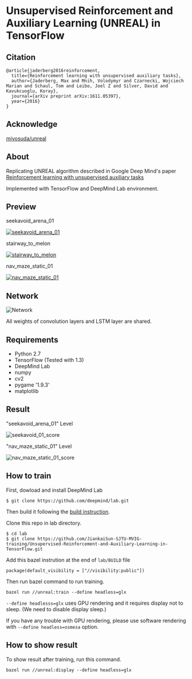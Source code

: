 # Unsupervised Reinforcement and Auxiliary Learning (UNREAL) in TensorFlow

## Citation
```
@article{jaderberg2016reinforcement,
  title={Reinforcement learning with unsupervised auxiliary tasks},
  author={Jaderberg, Max and Mnih, Volodymyr and Czarnecki, Wojciech Marian and Schaul, Tom and Leibo, Joel Z and Silver, David and Kavukcuoglu, Koray},
  journal={arXiv preprint arXiv:1611.05397},
  year={2016}
}
```

## Acknowledge
[miyosuda/unreal](https://github.com/miyosuda/unreal)


## About

Replicating UNREAL algorithm described in Google Deep Mind's paper [Reinforcement learning with unsupervised auxiliary tasks](https://arxiv.org/pdf/1611.05397.pdf)

Implemented with TensorFlow and DeepMind Lab environment.

## Preview
seekavoid_arena_01

[![seekavoid_arena_01](./doc/display0.png)](https://youtu.be/1jF3gAdXfio)

stairway_to_melon

[![stairway_to_melon](./doc/display1.png)](https://youtu.be/FDA8QqUgdbo)

nav_maze_static_01

[![nav_maze_static_01](./doc/display2.png)](https://youtu.be/xHK0qBeH3-I)

## Network
![Network](./doc/network0.png)

All weights of convolution layers and LSTM layer are shared.

## Requirements

- Python 2.7
- TensorFlow (Tested with 1.3)
- DeepMind Lab
- numpy
- cv2
- pygame  '1.9.3'
- matplotlib

## Result
"seekavoid_arena_01" Level

![seekavoid_01_score](./doc/graph_seekavoid_01.png)

"nav_maze_static_01" Level

![nav_maze_static_01_score](./doc/graph_nav_maze_static_01.png)


## How to train
First, dowload and install DeepMind Lab
```
$ git clone https://github.com/deepmind/lab.git
```
Then build it following the [build instruction](https://github.com/deepmind/lab/blob/master/docs/build.md).


Clone this repo in lab directory.
```
$ cd lab
$ git clone https://github.com/JiankaiSun-SJTU-MVIG-training/Unsupervised-Reinforcement-and-Auxiliary-Learning-in-TensorFlow.git
```
Add this bazel instrution at the end of `lab/BUILD` file

```
package(default_visibility = ["//visibility:public"])
```

Then run bazel command to run training.
```
bazel run //unreal:train --define headless=glx
```
`--define headlesss=glx` uses GPU rendering and it requires display not to sleep. (We need to disable display sleep.)

If you have any trouble with GPU rendering, please use software rendering with `--define headless=osmesa` option.

## How to show result

To show result after training, run this command.
```
bazel run //unreal:display --define headless=glx
```
